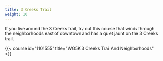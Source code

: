 ```yaml
---
title: 3 Creeks Trail 
weight: 10
---
```

If you live around the 3 Creeks trail, try out this course that winds through the neighborhoods east of downtown and has a quiet jaunt on the 3 Creeks trail.

{{< course id="1101555" title="WG5K 3 Creeks Trail And Neighborhoods" >}}